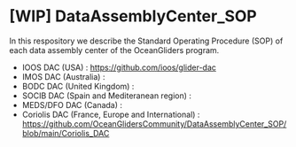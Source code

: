 # [WIP] DataAssemblyCenter_SOP
In this respository we describe the Standard Operating Procedure (SOP) of each data assembly center of the OceanGliders program.

- IOOS DAC (USA) : https://github.com/ioos/glider-dac
- IMOS DAC (Australia) : 
- BODC DAC (United Kingdom) : 
- SOCIB DAC (Spain and Mediteranean region) : 
- MEDS/DFO DAC (Canada) : 
- Coriolis DAC (France, Europe and International) : https://github.com/OceanGlidersCommunity/DataAssemblyCenter_SOP/blob/main/Coriolis_DAC
